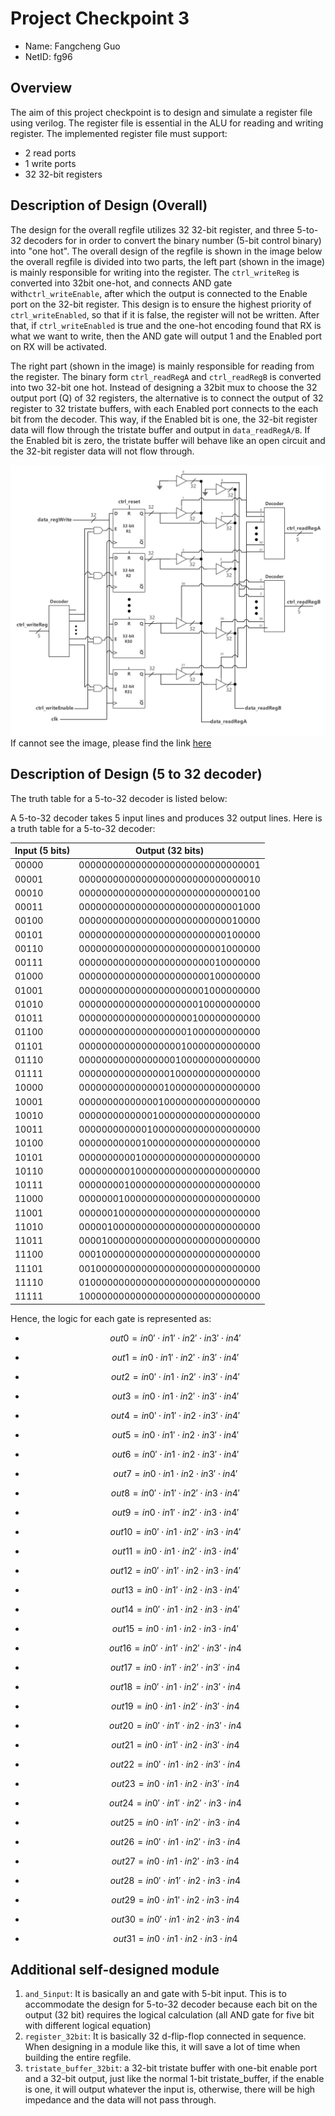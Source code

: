 # Project Checkpoint 3

- Name: Fangcheng Guo
- NetID: fg96

## Overview

The aim of this project checkpoint is to design and simulate a register file using verilog. The register file is essential in the ALU for reading and writing register. The implemented register file must support:

- 2 read ports
- 1 write ports
- 32 32-bit registers

## Description of Design (Overall)

The design for the overall regfile utilizes 32 32-bit register, and three 5-to-32 decoders for in order to convert the binary number (5-bit control binary) into "one hot". The overall design of the regfile is shown in the image below the overall regfile is divided into two parts, the left part (shown in the image) is mainly responsible for writing into the register. The `ctrl_writeReg` is converted into 32bit one-hot, and connects AND gate with`ctrl_writeEnable`, after which the output is connected to the Enable port on the 32-bit register. This design is to ensure the highest priority of `ctrl_writeEnabled`, so that if it is false, the register will not be written. After that, if `ctrl_writeEnabled` is true and the one-hot encoding found that RX is what we want to write, then the AND gate will output 1 and the Enabled port on RX will be activated. 

The right part (shown in the image) is mainly responsible for reading from the register. The binary form `ctrl_readRegA` and `ctrl_readRegB` is converted into two 32-bit one hot. Instead of designing a 32bit mux to choose the 32 output port (Q) of 32 registers, the alternative is to connect the output of 32 register to 32 tristate buffers, with each Enabled port connects to the each bit from the decoder. This way, if the Enabled bit is one, the 32-bit register data will flow through the tristate buffer and output in `data_readRegA/B`. If the Enabled bit is zero, the tristate buffer will behave like an open circuit and the 32-bit register data will not flow through.

![regfile_overall_design](../Resources/regfile_overall_design.jpg)
If cannot see the image, please find the link [here](https://drive.google.com/file/d/1lQyfSuTF-MPF5qVyvufEdXKPHhOFRgYA/view?usp=sharing)

## Description of Design (5 to 32 decoder)

The truth table for a 5-to-32 decoder is listed below:

A 5-to-32 decoder takes 5 input lines and produces 32 output lines. Here is a truth table for a 5-to-32 decoder:

| Input (5 bits) | Output (32 bits)                 |
| -------------- | -------------------------------- |
| 00000          | 00000000000000000000000000000001 |
| 00001          | 00000000000000000000000000000010 |
| 00010          | 00000000000000000000000000000100 |
| 00011          | 00000000000000000000000000001000 |
| 00100          | 00000000000000000000000000010000 |
| 00101          | 00000000000000000000000000100000 |
| 00110          | 00000000000000000000000001000000 |
| 00111          | 00000000000000000000000010000000 |
| 01000          | 00000000000000000000000100000000 |
| 01001          | 00000000000000000000001000000000 |
| 01010          | 00000000000000000000010000000000 |
| 01011          | 00000000000000000000100000000000 |
| 01100          | 00000000000000000001000000000000 |
| 01101          | 00000000000000000010000000000000 |
| 01110          | 00000000000000000100000000000000 |
| 01111          | 00000000000000001000000000000000 |
| 10000          | 00000000000000010000000000000000 |
| 10001          | 00000000000000100000000000000000 |
| 10010          | 00000000000001000000000000000000 |
| 10011          | 00000000000010000000000000000000 |
| 10100          | 00000000000100000000000000000000 |
| 10101          | 00000000001000000000000000000000 |
| 10110          | 00000000010000000000000000000000 |
| 10111          | 00000000100000000000000000000000 |
| 11000          | 00000001000000000000000000000000 |
| 11001          | 00000010000000000000000000000000 |
| 11010          | 00000100000000000000000000000000 |
| 11011          | 00001000000000000000000000000000 |
| 11100          | 00010000000000000000000000000000 |
| 11101          | 00100000000000000000000000000000 |
| 11110          | 01000000000000000000000000000000 |
| 11111          | 10000000000000000000000000000000 |

Hence, the logic for each gate is represented as:

- $$
  out0 = in0' \cdot in1' \cdot in2' \cdot in3' \cdot in4'
  $$

- $$
  out1 = in0 \cdot in1' \cdot in2' \cdot in3' \cdot in4'
  $$

- $$
  out2 = in0' \cdot in1 \cdot in2' \cdot in3' \cdot in4'
  $$
  
- $$
  out3 = in0 \cdot in1 \cdot in2' \cdot in3' \cdot in4'
  $$
  
- $$
  out4 = in0' \cdot in1' \cdot in2 \cdot in3' \cdot in4'
  $$

- $$
  out5 = in0 \cdot in1' \cdot in2 \cdot in3' \cdot in4'
  $$
  
- $$
  out6 = in0' \cdot in1 \cdot in2 \cdot in3' \cdot in4'
  $$
  
- $$
  out7 = in0 \cdot in1 \cdot in2 \cdot in3' \cdot in4'
  $$

- $$
  out8 = in0' \cdot in1' \cdot in2' \cdot in3 \cdot in4'
  $$
  
- $$
  out9 = in0 \cdot in1' \cdot in2' \cdot in3 \cdot in4'
  $$
  
- $$
  out10 = in0' \cdot in1 \cdot in2' \cdot in3 \cdot in4'
  $$
  
- $$
  out11 = in0 \cdot in1 \cdot in2' \cdot in3 \cdot in4'
  $$
  
- $$
  out12 = in0' \cdot in1' \cdot in2 \cdot in3 \cdot in4'
  $$
  
- $$
  out13 = in0 \cdot in1' \cdot in2 \cdot in3 \cdot in4'
  $$

- $$
  out14 = in0' \cdot in1 \cdot in2 \cdot in3 \cdot in4'
  $$

- $$
  out15 = in0 \cdot in1 \cdot in2 \cdot in3 \cdot in4'
  $$
  
- $$
  out16 = in0' \cdot in1' \cdot in2' \cdot in3' \cdot in4
  $$
  
- $$
  out17 = in0 \cdot in1' \cdot in2' \cdot in3' \cdot in4
  $$
  
- $$
  out18 = in0' \cdot in1 \cdot in2' \cdot in3' \cdot in4
  $$
  
- $$
  out19 = in0 \cdot in1 \cdot in2' \cdot in3' \cdot in4
  $$
  
- $$
  out20 = in0' \cdot in1' \cdot in2 \cdot in3' \cdot in4
  $$
  
- $$
  out21 = in0 \cdot in1' \cdot in2 \cdot in3' \cdot in4
  $$
  
- $$
  out22 = in0' \cdot in1 \cdot in2 \cdot in3' \cdot in4
  $$
  
- $$
  out23 = in0 \cdot in1 \cdot in2 \cdot in3' \cdot in4
  $$
  
- $$
  out24 = in0' \cdot in1' \cdot in2' \cdot in3 \cdot in4
  $$
  
- $$
  out25 = in0 \cdot in1' \cdot in2' \cdot in3 \cdot in4
  $$
  
- $$
  out26 = in0' \cdot in1 \cdot in2' \cdot in3 \cdot in4
  $$
  
- $$
  out27 = in0 \cdot in1 \cdot in2' \cdot in3 \cdot in4
  $$
  
- $$
  out28 = in0' \cdot in1' \cdot in2 \cdot in3 \cdot in4
  $$
  
- $$
  out29 = in0 \cdot in1' \cdot in2 \cdot in3 \cdot in4
  $$
  
- $$
  out30 = in0' \cdot in1 \cdot in2 \cdot in3 \cdot in4
  $$

- $$
  out31 = in0 \cdot in1 \cdot in2 \cdot in3 \cdot in4
  $$
## Additional self-designed module

1. `and_5input`: It is basically an and gate with 5-bit input. This is to accommodate the design for 5-to-32 decoder because each bit on the output (32 bit) requires the logical calculation (all AND gate for five bit with different logical equation)
1. `register_32bit`: It is basically 32 d-flip-flop connected in sequence. When designing in a module like this, it will save a lot of time when building the entire regfile.
1. `tristate_buffer_32bit`: a 32-bit tristate buffer with one-bit enable port and a 32-bit output, just like the normal 1-bit tristate_buffer, if the enable is one, it will output whatever the input is, otherwise, there will be high impedance and the data will not pass through.
